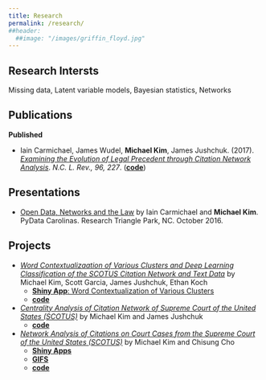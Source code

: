 ```yaml
---
title: Research
permalink: /research/
##header:
  ##image: "/images/griffin_floyd.jpg"
---
```


## Research Intersts
Missing data, Latent variable models, Bayesian statistics, Networks

## Publications
<!--- **In preparation** --->

<!--- **Under Review** --->

**Published**
- Iain Carmichael, James Wudel, **Michael Kim**, James Jushchuk. (2017). [*Examining the Evolution of Legal Precedent through Citation Network Analysis*](https://scholarship.law.unc.edu/cgi/viewcontent.cgi?referer=&httpsredir=1&article=5717&context=nclr). *N.C. L. Rev., 96, 227*. ([**code**](https://github.com/idc9/law-net))

## Presentations
- [Open Data, Networks and the Law](https://www.youtube.com/watch?v=AP7_godzwVI) by Iain Carmichael and **Michael Kim**. PyData Carolinas. Research Triangle Park, NC. October 2016.

## Projects
- [*Word Contextualizaation of Various Clusters and Deep Learning Classification of the SCOTUS Citation Network and Text Data*](https://michaelkkim.github.io/pdf/stor496_report_sp17.pdf) by Michael Kim, Scott Garcia, James Jushchuk, Ethan Koch
  - [**Shiny App**: Word Contextualization of Various Clusters](https://scottgarcia.shinyapps.io/Scotus_Clustering/)
  - [**code**](https://github.com/idc9/law-net/tree/michael2https://github.com/idc9/law-net/tree/michael2)
- [*Centrality Analysis of Citation Network of Supreme Court of the United States (SCOTUS)*](https://michaelkkim.github.io/pdf/stor496_report_fa16.pdf) by Michael Kim and James Jushchuk
  - [**code**](https://github.com/idc9/law-net/tree/jamesjushchuk/explore/James)
- [*Network Analysis of Citations on Court Cases from the Supreme Court of the United States (SCOTUS)*](https://michaelkkim.github.io/pdf/stor496_report_sp16.pdf) by Michael Kim and Chisung Cho
  - [**Shiny Apps**](https://michaelkkim.github.io/research/shiny_apps)
  - [**GIFS**](https://michaelkkim.github.io/research/gifs)
  - [**code**](https://github.com/UNCscotus/scotus)
